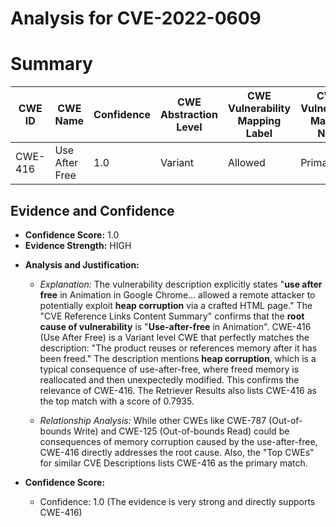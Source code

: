 # Analysis for CVE-2022-0609

# Summary
| CWE ID | CWE Name | Confidence | CWE Abstraction Level | CWE Vulnerability Mapping Label | CWE-Vulnerability Mapping Notes |
|---|---|---|---|---|---|
| CWE-416 | Use After Free | 1.0 | Variant | Allowed | Primary CWE |

## Evidence and Confidence

*   **Confidence Score:** 1.0
*   **Evidence Strength:** HIGH

- **Analysis and Justification:**
  - *Explanation:* The vulnerability description explicitly states "**use after free** in Animation in Google Chrome... allowed a remote attacker to potentially exploit **heap corruption** via a crafted HTML page." The "CVE Reference Links Content Summary" confirms that the **root cause of vulnerability** is "**Use-after-free** in Animation".
  CWE-416 (Use After Free) is a Variant level CWE that perfectly matches the description: "The product reuses or references memory after it has been freed."
  The description mentions **heap corruption**, which is a typical consequence of use-after-free, where freed memory is reallocated and then unexpectedly modified. This confirms the relevance of CWE-416.
  The Retriever Results also lists CWE-416 as the top match with a score of 0.7935.

  - *Relationship Analysis:* While other CWEs like CWE-787 (Out-of-bounds Write) and CWE-125 (Out-of-bounds Read) could be consequences of memory corruption caused by the use-after-free, CWE-416 directly addresses the root cause. Also, the "Top CWEs" for similar CVE Descriptions lists CWE-416 as the primary match.

- **Confidence Score:**
  - Confidence: 1.0 (The evidence is very strong and directly supports CWE-416)
